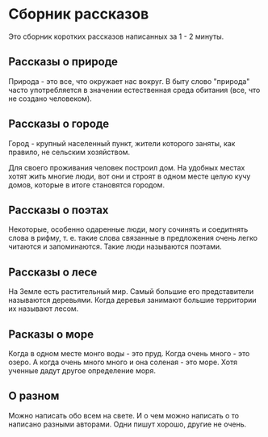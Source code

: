 # Сборник рассказов
Это сборник коротких рассказов написанных за 1 - 2 минуты.
## Рассказы о природе
Природа - это все, что окружает нас вокруг.
В быту слово "природа" часто употребляется в значении естественная среда обитания (все, что не создано человеком).
## Рассказы о городе
Город - крупный населенный пункт, жители которого заняты, как правило, не сельским хозяйством.

Для своего проживания человек построил дом. На удобных местах хотят жить многие люди, вот они и строят в одном месте целую кучу домов, которые в итоге становятся городом.
## Рассказы о поэтах
Некоторые, особенно одаренные люди, могу сочинять и соедитнять слова в рифму, т. е. такие слова связанные в предложения очень легко читаются и запоминаются. Такие люди называются поэтами.
## Рассказы о лесе
На Земле есть растительный мир. Самый большие его представители называются деревьями. Когда деревья занимают большие территории их называют лесом.
## Расказы о море
Когда в одном месте монго воды - это пруд. Когда очень много - это озеро. А когда очень много много и она соленая - это море. Хотя ученные дадут другое определение моря.
## О разном
Можно написать обо всем на свете. И о чем можно написать о то написано разными авторами. Одни пишут хорошо, другие не очень.